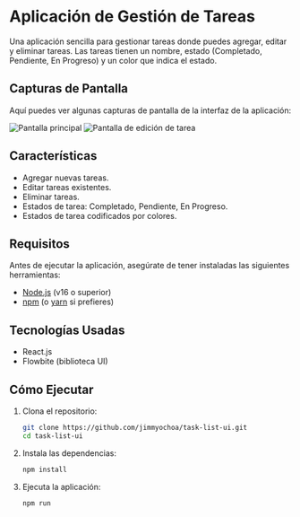 # Aplicación de Gestión de Tareas

Una aplicación sencilla para gestionar tareas donde puedes agregar, editar y eliminar tareas. Las tareas tienen un nombre, estado (Completado, Pendiente, En Progreso) y un color que indica el estado.
## Capturas de Pantalla

Aquí puedes ver algunas capturas de pantalla de la interfaz de la aplicación:

![Pantalla principal](https://i.ibb.co/JcMqBWk/Screenshot-2025-01-19-at-10-25-07-PM.png)
![Pantalla de edición de tarea](https://i.ibb.co/bXChsgv/Screenshot-2025-01-19-at-10-25-13-PM.png)


## Características
- Agregar nuevas tareas.
- Editar tareas existentes.
- Eliminar tareas.
- Estados de tarea: Completado, Pendiente, En Progreso.
- Estados de tarea codificados por colores.

## Requisitos

Antes de ejecutar la aplicación, asegúrate de tener instaladas las siguientes herramientas:

- [Node.js](https://nodejs.org/) (v16 o superior)
- [npm](https://www.npmjs.com/) (o [yarn](https://yarnpkg.com/) si prefieres)


## Tecnologías Usadas
- React.js
- Flowbite (biblioteca UI)

## Cómo Ejecutar
1. Clona el repositorio:
   ```bash
   git clone https://github.com/jimmyochoa/task-list-ui.git
   cd task-list-ui
2. Instala las dependencias:
   ```bash
   npm install
3. Ejecuta la aplicación:
   ```bash
   npm run
